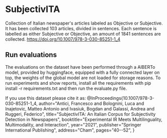 # SubjectivITA
Collection of Italian newspaper's articles labeled as Objective or Subjective.
It has been collected 103 articles, divided in sentences. 
Each sentence is labelled as either Subjective or Objective, an amount of 1841 sentences are collected.
https://doi.org/10.1007/978-3-030-85251-1_4
## Run evaluations 
The evaluations on the dataset have been performed through a AlBERTo model, provided by huggingface, equipped with a fully connected layer on top, the weights of the global model are not loaded for storage reasons.
To run experiments and show reports, install all the requirements with pip install -r requirements.txt and then run the evaluate.py file.

If you use this dataset please cite it as:
@InProceedings{10.1007/978-3-030-85251-1_4,
author="Antici, Francesco
and Bolognini, Luca
and Inajetovic, Matteo Antonio
and Ivasiuk, Bogdan
and Galassi, Andrea
and Ruggeri, Federico",
title="SubjectivITA: An Italian Corpus for Subjectivity Detection in Newspapers",
booktitle="Experimental IR Meets Multilinguality, Multimodality, and Interaction",
year="2021",
publisher="Springer International Publishing",
address="Cham",
pages="40--52",
}




